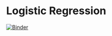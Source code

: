 
# Logistic Regression

[![Binder](https://mybinder.org/badge_logo.svg)](https://mybinder.org/v2/gh/git@github.com:AdilSahiner/LogisticRegression.git/master)
